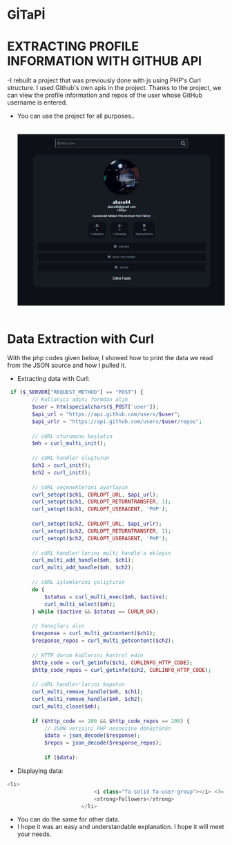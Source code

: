 # GİTaPİ
# EXTRACTING PROFILE INFORMATION WITH GITHUB API
-I rebuilt a project that was previously done with js using PHP's Curl structure. I used Github's own apis in the project. Thanks to the project, we can view the profile information and repos of the user whose GitHub username is entered.
- You can use the project for all purposes..<br> <br> <br>
![gitApi](gitApi.PNG) <br> <br>


# Data Extraction with Curl
With the php codes given below, I showed how to print the data we read from the JSON source and how I pulled it.
- Extracting data with Curl:
```php
 if ($_SERVER["REQUEST_METHOD"] == "POST") {
        // Kullanıcı adını formdan alın
        $user = htmlspecialchars($_POST['user']);
        $api_url = "https://api.github.com/users/$user";
        $api_urlr = "https://api.github.com/users/$user/repos";

        // cURL oturumunu başlatın
        $mh = curl_multi_init();

        // cURL handler oluşturun
        $ch1 = curl_init();
        $ch2 = curl_init();

        // cURL seçeneklerini ayarlayın
        curl_setopt($ch1, CURLOPT_URL, $api_url);
        curl_setopt($ch1, CURLOPT_RETURNTRANSFER, 1);
        curl_setopt($ch1, CURLOPT_USERAGENT, 'PHP');

        curl_setopt($ch2, CURLOPT_URL, $api_urlr);
        curl_setopt($ch2, CURLOPT_RETURNTRANSFER, 1);
        curl_setopt($ch2, CURLOPT_USERAGENT, 'PHP');

        // cURL handler'larını multi handle'a ekleyin
        curl_multi_add_handle($mh, $ch1);
        curl_multi_add_handle($mh, $ch2);

        // cURL işlemlerini çalıştırın
        do {
            $status = curl_multi_exec($mh, $active);
            curl_multi_select($mh);
        } while ($active && $status == CURLM_OK);

        // Sonuçları alın
        $response = curl_multi_getcontent($ch1);
        $response_repos = curl_multi_getcontent($ch2);

        // HTTP durum kodlarını kontrol edin
        $http_code = curl_getinfo($ch1, CURLINFO_HTTP_CODE);
        $http_code_repos = curl_getinfo($ch2, CURLINFO_HTTP_CODE);

        // cURL handler'larını kapatın
        curl_multi_remove_handle($mh, $ch1);
        curl_multi_remove_handle($mh, $ch2);
        curl_multi_close($mh);

        if ($http_code == 200 && $http_code_repos == 200) {
            // JSON verisini PHP nesnesine dönüştürün
            $data = json_decode($response);
            $repos = json_decode($response_repos);

            if ($data):
```
- Displaying data:
```php
<li>
                            <i class="fa-solid fa-user-group"></i> <?= $data->followers ?>
                            <strong>Followers</strong>
                        </li>
```

- You can do the same for other data.
- I hope it was an easy and understandable explanation. I hope it will meet your needs.
